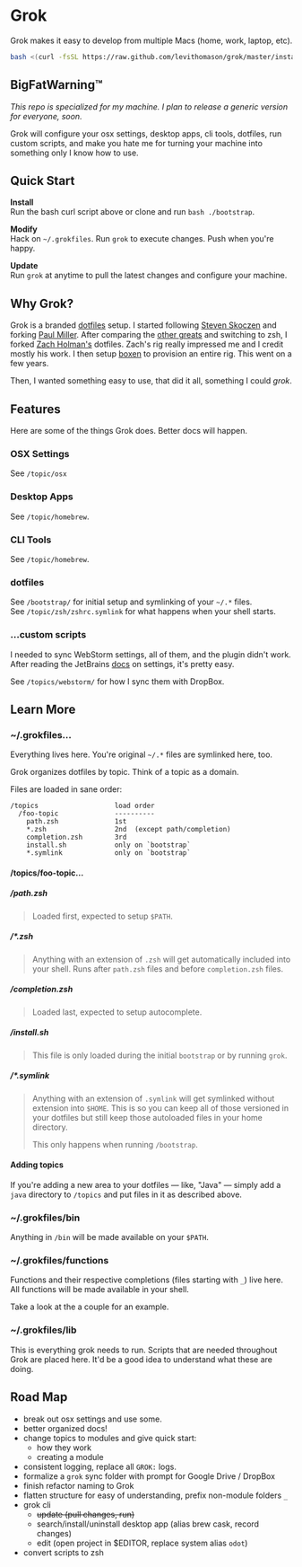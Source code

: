 Grok
====

Grok makes it easy to develop from multiple Macs (home, work, laptop, etc).

```bash
bash <(curl -fsSL https://raw.github.com/levithomason/grok/master/install)
```

## BigFatWarning™

*This repo is specialized for my machine. I plan to release a generic version
for everyone, soon.*

Grok will configure your osx settings, desktop apps, cli tools, dotfiles, run 
custom scripts, and make you hate me for turning your machine into something
only I know how to use.

## Quick Start

**Install**  
Run the bash curl script above or clone and run `bash ./bootstrap`. 

**Modify**  
Hack on `~/.grokfiles`.  Run `grok` to execute changes. Push when you're happy. 

**Update**  
Run `grok` at anytime to pull the latest changes and configure your machine.

## Why Grok?

Grok is a branded [dotfiles](https://dotfiles.github.io/) setup.  I started
following [Steven Skoczen](https://github.com/skoczen/dotfiles) and forking
[Paul Miller](https://github.com/paulmillr/dotfiles).  After comparing the 
[other greats](https://dotfiles.github.io/) and switching to zsh, I forked
[Zach Holman's](http://github.com/ryanb) dotfiles.  Zach's rig really impressed
me and I credit mostly his work. I then setup [boxen](https://boxen.github.com)
to provision an entire rig.  This went on a few years.

Then, I wanted something easy to use, that did it all, something I could *grok*.

## Features
Here are some of the things Grok does.  Better docs will happen.

### OSX Settings

See `/topic/osx`

### Desktop Apps

See `/topic/homebrew`.

### CLI Tools

See `/topic/homebrew`.

### dotfiles

See `/bootstrap/` for initial setup and symlinking of your `~/.*` files.  
See `/topic/zsh/zshrc.symlink` for what happens when your shell starts.

### ...custom scripts

I needed to sync WebStorm settings, all of them, and the plugin didn't work.
After reading the JetBrains
[docs](https://www.jetbrains.com/webstorm/help/project-and-ide-settings.html#d552893e149) 
on settings, it's pretty easy.

See `/topics/webstorm/` for how I sync them with DropBox.

## Learn More

### ~/.grokfiles...
Everything lives here.  You're original `~/.*` files are symlinked here, too.

Grok organizes dotfiles by topic. Think of a topic as a domain.

Files are loaded in sane order:

    /topics                   load order
      /foo-topic              ----------
        path.zsh              1st
        *.zsh                 2nd  (except path/completion)
        completion.zsh        3rd
        install.sh            only on `bootstrap`
        *.symlink             only on `bootstrap`

#### /topics/foo-topic...

##### /path.zsh
>Loaded first, expected to setup `$PATH`.

##### /\*.zsh
>Anything with an extension of `.zsh` will get automatically included into your 
shell.  Runs after `path.zsh` files and before `completion.zsh` files.

##### /completion.zsh
>Loaded last, expected to setup autocomplete.

##### /install.sh
>This file is only loaded during the initial `bootstrap` or by running `grok`.

##### /\*.symlink
>Anything with an extension of `.symlink` will get symlinked without extension 
>into `$HOME`.  This is so you can keep all of those versioned in your dotfiles 
>but still keep those autoloaded files in your home directory.
>
>This only happens when running `/bootstrap`. 

#### Adding topics
If you're adding a new area to your dotfiles — like, "Java" — simply add a 
`java` directory to `/topics` and put files in it as described above.

### ~/.grokfiles/bin

Anything in `/bin` will be made available on your `$PATH`.

### ~/.grokfiles/functions

Functions and their respective completions (files starting with `_`) live here.
All functions will be made available in your shell.

Take a look at the a couple for an example.

### ~/.grokfiles/lib

This is everything grok needs to run.  Scripts that are needed throughout Grok
are placed here. It'd be a good idea to understand what these are doing.

## Road Map
- break out osx settings and use some.
- better organized docs!
- change topics to modules and give quick start:
    - how they work
    - creating a module
- consistent logging, replace all `GROK:` logs.
- formalize a `grok` sync folder with prompt for Google Drive / DropBox
- finish refactor naming to Grok
- flatten structure for easy of understanding, prefix non-module folders `_`
- grok cli
  - ~~update (pull changes, run)~~
  - search/install/uninstall desktop app (alias brew cask, record changes)
  - edit (open project in $EDITOR, replace system alias `odot`)
- convert scripts to zsh
